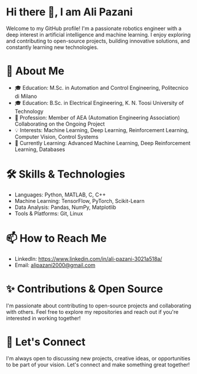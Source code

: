 # Hi there 👋, I am Ali Pazani

Welcome to my GitHub profile! I'm a passionate robotics engineer with a deep interest in artificial intelligence and machine learning. I enjoy exploring and contributing to open-source projects, building innovative solutions, and constantly learning new technologies.

# 🚀 About Me
- 🎓 Education: M.Sc. in Automation and Control Engineering, Politecnico di Milano
- 🎓 Education: B.Sc. in Electrical Engineering, K. N. Toosi University of Technology
- 💼 Profession: Member of AEA (Automation Engineering Association) Collaborating on the Ongoing Project
- 💡 Interests: Machine Learning, Deep Learning, Reinforcement Learning, Computer Vision, Control Systems
- 🌱 Currently Learning: Advanced Machine Learning, Deep Reinforcement Learning, Databases

# 🛠️ Skills & Technologies
- Languages: Python, MATLAB, C, C++
- Machine Learning: TensorFlow, PyTorch, Scikit-Learn
- Data Analysis: Pandas, NumPy, Matplotlib
- Tools & Platforms: Git, Linux

# 📫 How to Reach Me
- LinkedIn: https://www.linkedin.com/in/ali-pazani-3021a518a/
- Email: alipazani2000@gmail.com

# ✨ Contributions & Open Source
I'm passionate about contributing to open-source projects and collaborating with others. Feel free to explore my repositories and reach out if you're interested in working together!

# 💬 Let's Connect
I'm always open to discussing new projects, creative ideas, or opportunities to be part of your vision. Let's connect and make something great together!
